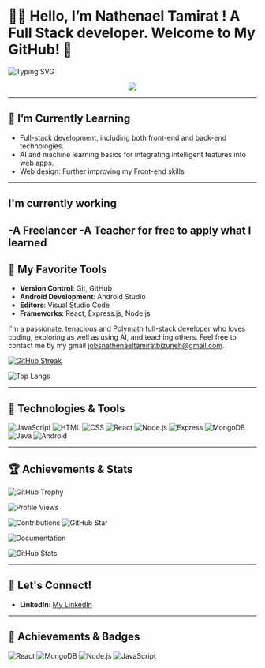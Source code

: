 
# 👨‍💻 Hello, I’m Nathenael Tamirat ! A Full Stack developer. Welcome to My GitHub! 👋

![Typing SVG](https://readme-typing-svg.herokuapp.com/?lines=Full-Stack+Developer;AI+Enthusiast;Educator;Nathenael+Tamirat)


<p align="center">
  <a href="https://skillicons.dev">
    <img src="https://skillicons.dev/icons?i=javascript,git,php,python,kotlin,swift,react,angular,html,css,react,nodejs,express,mongodb,java,android" />
  </a>
</p>

---
## 🌱 I’m Currently Learning

- Full-stack development, including both front-end and back-end technologies.
- AI and machine learning basics for integrating intelligent features into web apps.
- Web design: Further improving my Front-end skills

---
## I'm currently working 

-A Freelancer
-A Teacher for free to apply what I learned 
---

## 🔧 My Favorite Tools

- **Version Control**: Git, GitHub
- **Android Development**: Android Studio
- **Editors**: Visual Studio Code
- **Frameworks**: React, Express.js, Node.js



I'm a passionate, tenacious and Polymath full-stack developer who loves coding, exploring as well as using AI, and teaching others. Feel free to contact me by my gmail jobsnathenaeltamiratbizuneh@gmail.com.




[![GitHub Streak](https://github-readme-streak-stats-tan-theta.vercel.app?user=NathenaelTamirat&theme=dark&hide_border=true&border_radius=6&card_width=600&card_height=200)](https://git.io/streak-stats)


![Top Langs](https://github-readme-stats.vercel.app/api/top-langs/?username=NathenaelTamirat&layout=compact)

---
## 🚀 Technologies & Tools

![JavaScript](https://img.shields.io/badge/JavaScript-ES6-yellow)
![HTML](https://img.shields.io/badge/HTML-5-orange)
![CSS](https://img.shields.io/badge/CSS-3-blue)
![React](https://img.shields.io/badge/React-16.13-blue)
![Node.js](https://img.shields.io/badge/Node.js-14.x-green)
![Express](https://img.shields.io/badge/Express-4.x-blue)
![MongoDB](https://img.shields.io/badge/MongoDB-4.x-green)
![Java](https://img.shields.io/badge/Java-8-red)
![Android](https://img.shields.io/badge/Android-Dev-green)

---


## 🏆 Achievements & Stats

![GitHub Trophy](https://github-profile-trophy.vercel.app/?username=NathenaelTamirat&theme=dark&column=7&margin-w=15&margin-h=15&no-frame=true&title=MultiLanguage,Commit,Repositories&row=1&color=ffcc00)

![Profile Views](https://komarev.com/ghpvc/?username=NathenaelTamirat&color=ffcc00&style=flat-square&label=Profile%20Views)

![Contributions](https://img.shields.io/badge/Contributions-100+_days-ffcc00?style=flat&logo=github&logoColor=ff5c5c)
![GitHub Star](https://img.shields.io/badge/GitHub_Star-⭐-ffcc00?style=flat&logo=github&logoColor=ff5c5c)

![Documentation](https://img.shields.io/badge/Documentation-Complete-ffcc00?style=flat&logo=github&logoColor=ff5c5c)

![GitHub Stats](https://github-readme-stats.vercel.app/api?username=NathenaelTamirat&show_icons=true&hide_title=true&count_private=true&hide=prs&theme=dark&bg_color=2D2D2D&border_radius=10&hide_border=true)


---

## 💬 Let's Connect!

- **LinkedIn**: [My LinkedIn](https://www.linkedin.com/in/nathenael-t-02361533b/)

---


## 🏅 Achievements & Badges

![React](https://img.shields.io/badge/React-16.13-blue)
![MongoDB](https://img.shields.io/badge/MongoDB-4.x-green)
![Node.js](https://img.shields.io/badge/Node.js-14.x-green)
![JavaScript](https://img.shields.io/badge/JavaScript-ES6-yellow)

